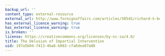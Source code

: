 ```yaml
---
backup_url: ''
content_type: external-resource
external_url: http://www.foreignaffairs.com/articles/50545/richard-k-betts/the-delusion-of-impartial-intervention
has_external_licence_warning: true
has_external_license_warning: true
is_broken: ''
license: https://creativecommons.org/licenses/by-nc-sa/4.0/
title: The Delusion of Impartial Intervention
uid: 197a5b04-7413-4ba6-b083-cfa6dea07a88
---
```

